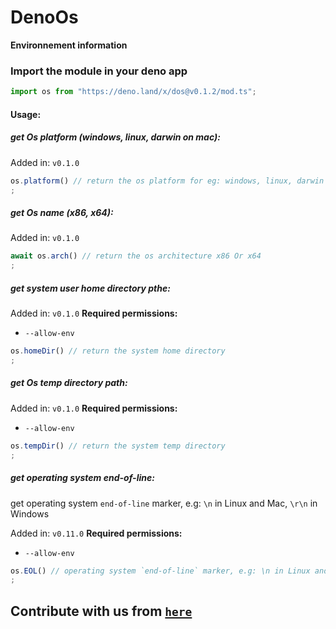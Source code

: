 # DenoOs

**Environnement information**

### Import the module in your deno app

```js
import os from "https://deno.land/x/dos@v0.1.2/mod.ts";
```

#### Usage:

##### get Os platform (windows, linux, darwin on mac):

Added in: `v0.1.0`

```js
os.platform() // return the os platform for eg: windows, linux, darwin on mac ..
;
```

##### get Os name (x86, x64):

Added in: `v0.1.0`

```js
await os.arch() // return the os architecture x86 Or x64
;
```

##### get system user home directory pthe:

Added in: `v0.1.0` **Required permissions:**

- `--allow-env`

```js
os.homeDir() // return the system home directory
;
```

##### get Os temp directory path:

Added in: `v0.1.0` **Required permissions:**

- `--allow-env`

```js
os.tempDir() // return the system temp directory
;
```

##### get operating system end-of-line:
get operating system `end-of-line` marker, e.g: `\n` in Linux and Mac, `\r\n` in Windows 

Added in: `v0.11.0` **Required permissions:**

- `--allow-env`

```js
os.EOL() // operating system `end-of-line` marker, e.g: \n in Linux and mac 
;
```
## Contribute with us from [`here`](https://github.com/moncefplastin07/deno-os)
